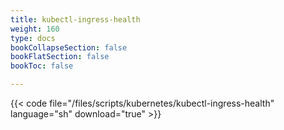 ```yaml
---
title: kubectl-ingress-health
weight: 160
type: docs
bookCollapseSection: false
bookFlatSection: false
bookToc: false

---
```


{{< code file="/files/scripts/kubernetes/kubectl-ingress-health" language="sh" download="true" >}}
